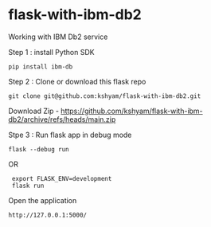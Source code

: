 # flask-with-ibm-db2

Working with IBM Db2 service 

Step 1 : install Python SDK 

```
pip install ibm-db
```



Step 2 : Clone or download this flask repo

```
git clone git@github.com:kshyam/flask-with-ibm-db2.git
```

Download Zip - https://github.com/kshyam/flask-with-ibm-db2/archive/refs/heads/main.zip

Stpe 3 : Run flask app in debug mode 

```
flask --debug run
```

OR 

```
 export FLASK_ENV=development
 flask run

```

Open the application

```
http://127.0.0.1:5000/



